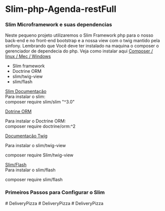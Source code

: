 # Slim-php-Agenda-restFull
<h3>Slim Microframework e suas dependencias</h3>
<p>
    Neste pequeno projeto utilizaremos o Slim Framework php para o nosso back-end
    e no front-end bootstrap e a nossa view com o twig mantido pela sinfony. Lembrando que
    Vocẽ deve ter instalado na maquina o composer o gerenciador de dependecia do php.
    Veja como instalar aqui <a href="https://getcomposer.org/doc/00-intro.md#installation-linux-unix-macos">Composer / linux / Mec / Windows</a>
</p>
<ul>
    <li>Slim framework</li>
    <li>Doctrine ORM</li>
    <li>slim/twig-view</li>
    <li> slim/flash </li>
   
</ul>

<div>
<p>
<a href="http://www.slimframework.com/docs/v3/tutorial/first-app.html">Slim Documentação</a><br>
Para instalar o slim:<br>
composer require slim/slim "^3.0"
</p>

<p>
<a href="https://www.doctrine-project.org/projects/doctrine-orm/en/current/tutorials/getting-started.html">Dotrine ORM</a>

Para instalar o Doctrine ORM:<br>
composer require doctrine/orm:^2 


</p>


<p><a href="https://twig.symfony.com/doc/2.x/">Documentação Twig</a>

Para instalar o slim/twig-view
<br>

composer require Slim/twig-view 

</p>

<p>
<a href="http://www.slimframework.com/docs/v3/features/flash.html">Slim/Flash</a><br>
Para instalar o slim/flash

composer require slim/flash


</p>

<div>

<h3>Primeiros Passos para Configurar o Slim</h3>

<div>






</div># DeliveryPizza
# DeliveryPizza
# DeliveryPizza
